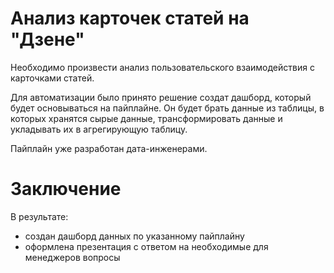 #  Анализ карточек статей на "Дзене"

Необходимо произвести анализ пользовательского взаимодействия с карточками статей. 

Для автоматизации было принято решение создат дашборд, который будет основываться на пайплайне. Он будет брать данные из таблицы, в которых хранятся сырые данные, трансформировать данные и укладывать их в агрегирующую таблицу. 

Пайплайн уже разработан дата-инженерами.

# Заключение

В результате:

 - создан дашборд данных по указанному пайплайну
 - оформлена презентация с ответом на необходимые для менеджеров вопросы
